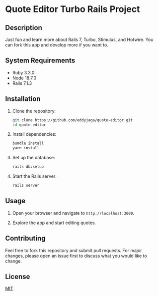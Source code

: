# Quote Editor Turbo Rails Project

## Description

Just fun and learn more about Rails 7, Turbo, Stimulus, and Hotwire. You can fork this app and develop more if you want to.

## System Requirements

- Ruby 3.3.0
- Node 18.7.0
- Rails 7.1.3

## Installation

1. Clone the repository:

    ```sh
    git clone https://github.com/eddyjaga/quote-editor.git
    cd quote-editor
    ```

2. Install dependencies:

    ```sh
    bundle install
    yarn install
    ```

3. Set up the database:

    ```sh
    rails db:setup
    ```

4. Start the Rails server:

    ```sh
    rails server
    ```

## Usage

1. Open your browser and navigate to `http://localhost:3000`.

2. Explore the app and start editing quotes.

## Contributing

Feel free to fork this repository and submit pull requests. For major changes, please open an issue first to discuss what you would like to change.

## License

[MIT](https://choosealicense.com/licenses/mit/)
